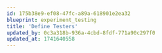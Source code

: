 ```yaml
---
id: 175b38e9-ef08-47fc-a89a-618901e2ea32
blueprint: experiment_testing
title: 'Define Testers'
updated_by: 0c3a318b-936a-4cbd-8fdf-771a90c297f0
updated_at: 1741640558
---
```

